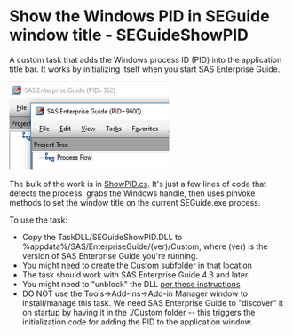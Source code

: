 # Show the Windows PID in SEGuide window title - SEGuideShowPID
A custom task that adds the Windows process ID (PID) into the application title bar.  It works by initializing itself when you start SAS Enterprise Guide.

![Screenshot of the task](https://github.com/cjdinger/SEGuideShowPID/blob/master/pids_example.png?raw=true "Task in action")

The bulk of the work is in [ShowPID.cs](https://github.com/cjdinger/SEGuideShowPID/blob/master/ShowPID.cs).  It's just a few lines of code that detects the process, grabs the Windows handle, then uses pinvoke methods to set the window title on the current SEGuide.exe process.

To use the task:
 - Copy the TaskDLL/SEGuideShowPID.DLL to %appdata%/SAS/EnterpriseGuide/(ver)/Custom, where (ver) is the version of SAS Enterprise Guide you're running.
 - You might need to create the Custom subfolder in that location
 - The task should work with SAS Enterprise Guide 4.3 and later.
 - You might need to "unblock" the DLL [per these instructions](http://blogs.sas.com/content/sasdummy/2013/05/19/unblocking-custom-task-dlls/)
 - DO NOT use the Tools->Add-Ins->Add-in Manager window to install/manage this task.  We need SAS Enterprise Guide to "discover" it on startup by having it in the ./Custom folder -- this triggers the initialization code for adding the PID to the application window.
 

